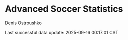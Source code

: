 # Advanced Soccer Statistics
Denis Ostroushko

<!-- gfm -->

Last successful data update: 2025-09-16 00:17:01 CST
